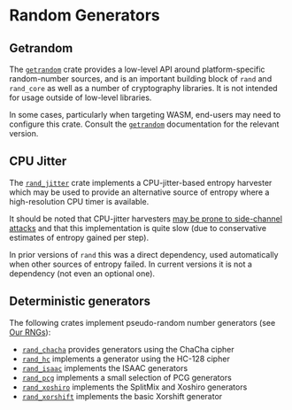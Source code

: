 # Random Generators

## Getrandom

The [`getrandom`] crate provides a low-level API around platform-specific
random-number sources, and is an important building block of `rand` and
`rand_core` as well as a number of cryptography libraries.
It is not intended for usage outside of low-level libraries.

In some cases, particularly when targeting WASM, end-users may need to
configure this crate.
Consult the [`getrandom`] documentation for the relevant version.

## CPU Jitter

The [`rand_jitter`] crate implements a CPU-jitter-based entropy harvester which
may be used to provide an alternative source of entropy where a high-resolution
CPU timer is available.

It should be noted that CPU-jitter harvesters [may be prone to side-channel
attacks](https://github.com/rust-random/rand/issues/699) and that this
implementation is quite slow (due to conservative estimates of entropy gained
per step).

In prior versions of `rand` this was a direct dependency, used
automatically when other sources of entropy failed.
In current versions it is not a dependency (not even an optional one).


## Deterministic generators

The following crates implement pseudo-random number generators
(see [Our RNGs](guide-rngs.md)):

-   [`rand_chacha`] provides generators using the ChaCha cipher
-   [`rand_hc`] implements a generator using the HC-128 cipher
-   [`rand_isaac`] implements the ISAAC generators
-   [`rand_pcg`] implements a small selection of PCG generators
-   [`rand_xoshiro`] implements the SplitMix and Xoshiro generators
-   [`rand_xorshift`] implements the basic Xorshift generator


[`rand_chacha`]: https://rust-random.github.io/rand/rand_chacha/index.html
[`rand_hc`]: https://rust-random.github.io/rand/rand_hc/index.html
[`rand_isaac`]: https://docs.rs/rand_isaac/
[`rand_pcg`]: https://rust-random.github.io/rand/rand_pcg/index.html
[`rand_xoshiro`]: https://docs.rs/rand_xoshiro/
[`rand_xorshift`]: https://docs.rs/rand_xorshift/
[`rand_jitter`]: https://docs.rs/rand_jitter/
[`getrandom`]: https://docs.rs/getrandom/
